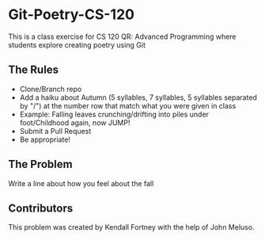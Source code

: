 # Git-Poetry-CS-120
This is a class exercise for CS 120 QR: Advanced Programming where students explore creating poetry using Git

## The Rules
* Clone/Branch repo
* Add a haiku about Autumn (5 syllables, 7 syllables, 5 syllables separated by "/") at the number row that match what you were given in class
* Example: Falling leaves crunching/drifting into piles under foot/Childhood again, now JUMP!
* Submit a Pull Request
* Be appropriate!

## The Problem
Write a line about how you feel about the fall

## Contributors
This problem was created by Kendall Fortney with the help of John Meluso.
